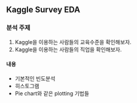 
<h2>Kaggle Survey EDA</h2> 

<h3> 분석 주제 </h3>

1.  Kaggle을 이용하는 사람들의 교육수준을 확인해보자.
2.   Kaggle을 이용하는 사람들의 직업을 확인해보자.

 <h4>내용</h4>

- 기본적인 빈도분석
- 히스토그램
- Pie chart와 같은 plotting 기법들
